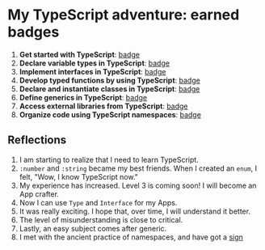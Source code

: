 # My TypeScript adventure: earned badges

1. **Get started with TypeScript**: [badge](https://learn.microsoft.com/api/achievements/share/en-us/K98940/7EW7DV5Z?sharingId=220BBAB425956B74)
2. **Declare variable types in TypeScript**: [badge](https://learn.microsoft.com/api/achievements/share/en-us/K98940/WACYZ43N?sharingId=220BBAB425956B74)
3. **Implement interfaces in TypeScript**: [badge](https://learn.microsoft.com/api/achievements/share/en-us/K98940/BLM5VX5D?sharingId=220BBAB425956B74)
4. **Develop typed functions by using TypeScript**: [badge](https://learn.microsoft.com/api/achievements/share/en-us/K98940/VKYJ4UPM?sharingId=220BBAB425956B74)
5. **Declare and instantiate classes in TypeScript**: [badge](https://learn.microsoft.com/api/achievements/share/en-us/K98940/9NSAXGNU?sharingId=220BBAB425956B74)
6. **Define generics in TypeScript**: [badge](https://learn.microsoft.com/api/achievements/share/en-us/K98940/9NS2QQ4U?sharingId=220BBAB425956B74)
7. **Access external libraries from TypeScript**: [badge](https://learn.microsoft.com/api/achievements/share/en-us/K98940/X23DE42Y?sharingId=220BBAB425956B74)
8. **Organize code using TypeScript namespaces**: [badge](https://learn.microsoft.com/api/achievements/share/en-us/K98940/PTZ3R5E4?sharingId=220BBAB425956B74)

## Reflections

1. I am starting to realize that I need to learn TypeScript.
2. `:number` and `:string` became my best friends. When I created an `enum`, I felt, "Wow, I know TypeScript now."
3. My experience has increased. Level 3 is coming soon! I will become an App crafter.
4. Now I can use `Type` and `Interface` for my Apps.
5. It was really exciting. I hope that, over time, I will understand it better.
6. The level of misunderstanding is close to critical.
7. Lastly, an easy subject comes after generic.
8. I met with the ancient practice of namespaces, and have got a [sign](https://learn.microsoft.com/api/achievements/share/en-us/K98940/UF5MJYC3?sharingId=220BBAB425956B74)
